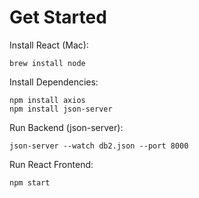 # Get Started

Install React (Mac):
```
brew install node
```

Install Dependencies:

```
npm install axios
npm install json-server
```

Run Backend (json-server):
```
json-server --watch db2.json --port 8000
```

Run React Frontend:
```
npm start
```
